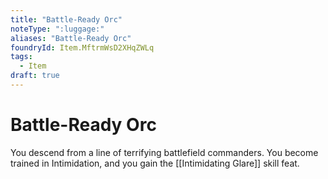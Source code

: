 ```yaml
---
title: "Battle-Ready Orc"
noteType: ":luggage:"
aliases: "Battle-Ready Orc"
foundryId: Item.MftrmWsD2XHqZWLq
tags:
  - Item
draft: true
---
```


# Battle-Ready Orc

You descend from a line of terrifying battlefield commanders. You become trained in Intimidation, and you gain the [[Intimidating Glare]] skill feat.
